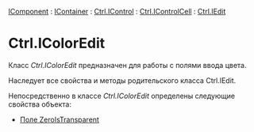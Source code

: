 ﻿---
Title: Компонент IColorEdit
Link: Com.Ctrl.IColorEdit
---

[IComponent](topic:Com.Custom.ComClasses.IComponent.Default) :
[IContainer](topic:Com.Custom.ComClasses.IContainer.Default) :
[Ctrl.IControl](topic:Com.Custom.ComClasses.Ctrl.IControl.Default) :
[Ctrl.IControlCell](topic:Com.Custom.ComClasses.Ctrl.IControlCell.Default) :
[Ctrl.IEdit](topic:Com.Custom.ComClasses.Ctrl.IEdit.Default)

# Ctrl.IColorEdit

Класс *Ctrl.IColorEdit* предназначен для работы с полями ввода цвета.

Наследует все свойства и методы родительского класса Ctrl.IEdit.

Непосредственно в классе *Ctrl.IColorEdit* определены следующие свойства объекта:
* [Поле ZeroIsTransparent](ZeroIsTransparent)







